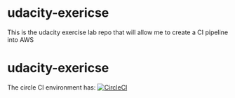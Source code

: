 # udacity-exericse
This is the udacity exercise lab repo that will allow me to create a CI pipeline into AWS
# udacity-exericse


The circle CI environment has:
[![CircleCI](https://circleci.com/gh/steeloctopus/udacity-exericse.svg?style=svg)](https://circleci.com/gh/steeloctopus/udacity-exericse)